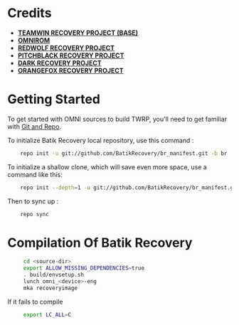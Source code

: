 Credits
=======
* [**TEAMWIN RECOVERY PROJECT (BASE)**](https://github.com/TeamWin)
* [**OMNIROM**](https://github.com/omnirom)
* [**REDWOLF RECOVERY PROJECT**](https://github.com/RedWolfRecovery)
* [**PITCHBLACK RECOVERY PROJECT**](https://github.com/PitchBlack-Recovery)
* [**DARK RECOVERY PROJECT**](https://github.com/DarkRecovery)
* [**ORANGEFOX RECOVERY PROJECT**](https://gitlab.com/OrangeFox)


Getting Started
===============

To get started with OMNI sources to build TWRP, you'll need to get
familiar with [Git and Repo](https://source.android.com/source/using-repo.html).

To initialize Batik Recovery local repository, use this command :
```bash
    repo init -u git://github.com/BatikRecovery/br_manifest.git -b br
```
To initialize a shallow clone, which will save even more space, use a command like this:
```bash
    repo init --depth=1 -u git://github.com/BatikRecovery/br_manifest.git -b br
```

Then to sync up :
```bash
    repo sync
```

 Compilation Of Batik Recovery
=============================
 
```bash
     cd <source-dir>
     export ALLOW_MISSING_DEPENDENCIES=true
     . build/envsetup.sh
     lunch omni_<device>-eng
     mka recoveryimage
```

If it fails to compile
```bash
     export LC_ALL=C
```
